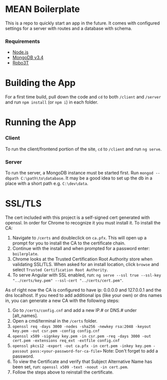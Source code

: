# MEAN Boilerplate
This is a repo to quickly start an app in the future. It comes with configured settings for a server with routes and a database with schema.

### Requirements
- [Node.js](https://nodejs.org/en/)
- [MongoDB v3.4](https://www.mongodb.com/download-center#atlas)
- [Robo3T](https://robomongo.org/)

# Building the App

For a first time build, pull down the code and `cd` to both `/client` and `/server` and run `npm install` (or `npm i`) in each folder.

# Running the App

### Client 
To run the client/frontend portion of the site, `cd` to `/client` and run `ng serve`.

### Server
To run the server, a MongoDB instance must be started first. Run `mongod --dbpath C:\path\to\database`. It may be a good idea to set up the db in a place with a short path e.g. `C:\dev\data`.

# SSL/TLS
The cert included with this project is a self-signed cert generated with openssl. In order for Chrome to recognize it you must install it. To install the CA:
1. Navigate to `/certs` and doubleclick on `ca.pfx`. This will open up a prompt for you to install the CA to the certificate chain.
2. Continue with the install and when prompted for a password enter: `boilerplate`.
3. Chrome looks at the Trusted Certification Root Authority store when validating SSL/TLS. When asked for an install location, click `browse` and select `Trusted Certification Root Authority`.
4. To serve Angular with SSL enabled, run: `ng serve --ssl true --ssl-key "../certs/key.pem" --ssl-cert "../certs/cert.pem"`.

As of right now the CA is configured to have ip: 0.0.0.0 and 127.0.0.1 and the dns localhost. If you need to add additional ips (like your own) or dns names in, you can generate a new CA with the following steps:
1. Go to `/certs/config.cnf` and add a new IP.# or DNS.# under [alt_names].
2. Open a cmd/terminal in the `/certs` folder.
3. `openssl req -days 3000 -nodes -sha256 -newkey rsa:2048 -keyout key.pem -out csr.pem -config config.cnf`
4. `openssl x509 -signkey key.pem -in csr.pem -req -days 3000 -out cert.pem -extensions req_ext -extfile config.cnf`
5. `openssl pkcs12 -export -out ca.pfx -in cert.pem -inkey key.pem -passout pass:<your-password-for-ca-file>` Note: Don't forget to add a password.
6. To view the Certificate and verify that Subject Alternative Name has been set, run: `openssl x509 -text -noout -in cert.pem`.
7. Follow the steps above to reinstall the certificate.